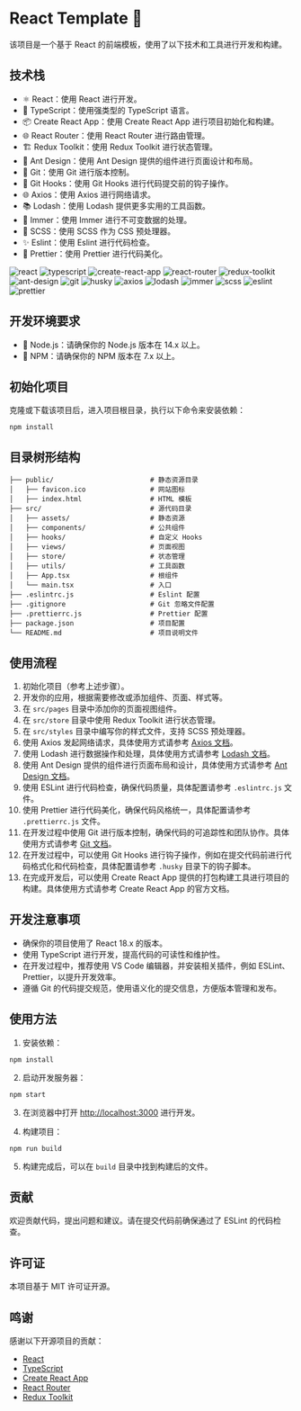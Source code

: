 # React Template 🚀

该项目是一个基于 React 的前端模板，使用了以下技术和工具进行开发和构建。

## 技术栈

- ⚛️ React：使用 React 进行开发。
- 📝 TypeScript：使用强类型的 TypeScript 语言。
- 📦 Create React App：使用 Create React App 进行项目初始化和构建。
- 🌐 React Router：使用 React Router 进行路由管理。
- 🏗️ Redux Toolkit：使用 Redux Toolkit 进行状态管理。
- 🎨 Ant Design：使用 Ant Design 提供的组件进行页面设计和布局。
- 📜 Git：使用 Git 进行版本控制。
- 🎣 Git Hooks：使用 Git Hooks 进行代码提交前的钩子操作。
- 🌐 Axios：使用 Axios 进行网络请求。
- 📚 Lodash：使用 Lodash 提供更多实用的工具函数。
- 🌳 Immer：使用 Immer 进行不可变数据的处理。
- 🎨 SCSS：使用 SCSS 作为 CSS 预处理器。
- ✨ Eslint：使用 Eslint 进行代码检查。
- 🐶 Prettier：使用 Prettier 进行代码美化。

![react](https://img.shields.io/badge/react-17.0.2-blue)
![typescript](https://img.shields.io/badge/typescript-4.4.4-blue)
![create-react-app](https://img.shields.io/badge/create--react--app-5.0.0-red)
![react-router](https://img.shields.io/badge/react--router-6.2.1-lightblue)
![redux-toolkit](https://img.shields.io/badge/redux--toolkit-1.6.2-green)
![ant-design](https://img.shields.io/badge/ant--design-4.16.13-orange)
![git](https://img.shields.io/badge/git-2.33.0-red)
![husky](https://img.shields.io/badge/husky-7.0.4-yellow)
![axios](https://img.shields.io/badge/axios-0.24.0-purple)
![lodash](https://img.shields.io/badge/lodash-4.17.21-lightgrey)
![immer](https://img.shields.io/badge/immer-9.0.6-blueviolet)
![scss](https://img.shields.io/badge/scss-1.37.5-pink)
![eslint](https://img.shields.io/badge/eslint-8.6.0-brightgreen)
![prettier](https://img.shields.io/badge/prettier-2.5.1-orange)

## 开发环境要求

- 📌 Node.js：请确保你的 Node.js 版本在 14.x 以上。
- 📌 NPM：请确保你的 NPM 版本在 7.x 以上。

## 初始化项目

克隆或下载该项目后，进入项目根目录，执行以下命令来安装依赖：

```shell
npm install
```

## 目录树形结构

```
├── public/                        # 静态资源目录
│   ├── favicon.ico                # 网站图标
│   ├── index.html                 # HTML 模板
├── src/                           # 源代码目录
│   ├── assets/                    # 静态资源
│   ├── components/                # 公共组件
│   ├── hooks/                     # 自定义 Hooks
│   ├── views/                     # 页面视图
│   ├── store/                     # 状态管理
│   ├── utils/                     # 工具函数
│   ├── App.tsx                    # 根组件
│   └── main.tsx                   # 入口
├── .eslintrc.js                   # Eslint 配置
├── .gitignore                     # Git 忽略文件配置
├── .prettierrc.js                 # Prettier 配置
├── package.json                   # 项目配置
└── README.md                      # 项目说明文件
```

## 使用流程

1. 初始化项目（参考上述步骤）。
2. 开发你的应用，根据需要修改或添加组件、页面、样式等。
3. 在 `src/pages` 目录中添加你的页面视图组件。
4. 在 `src/store` 目录中使用 Redux Toolkit 进行状态管理。
5. 在 `src/styles` 目录中编写你的样式文件，支持 SCSS 预处理器。
6. 使用 Axios 发起网络请求，具体使用方式请参考 [Axios 文档](https://axios-http.com/docs/intro)。
7. 使用 Lodash 进行数据操作和处理，具体使用方式请参考 [Lodash 文档](https://lodash.com/docs)。
8. 使用 Ant Design
   提供的组件进行页面布局和设计，具体使用方式请参考 [Ant Design 文档](https://ant.design/docs/react/introduce-cn)。
9. 使用 ESLint 进行代码检查，确保代码质量，具体配置请参考 `.eslintrc.js` 文件。
10. 使用 Prettier 进行代码美化，确保代码风格统一，具体配置请参考 `.prettierrc.js` 文件。
11. 在开发过程中使用 Git
    进行版本控制，确保代码的可追踪性和团队协作。具体使用方式请参考 [Git 文档](https://git-scm.com/doc)。
12. 在开发过程中，可以使用 Git Hooks 进行钩子操作，例如在提交代码前进行代码格式化和代码检查，具体配置请参考 `.husky`
    目录下的钩子脚本。
13. 在完成开发后，可以使用 Create React App 提供的打包构建工具进行项目的构建。具体使用方式请参考 Create React App 的官方文档。

## 开发注意事项

- 确保你的项目使用了 React 18.x 的版本。
- 使用 TypeScript 进行开发，提高代码的可读性和维护性。
- 在开发过程中，推荐使用 VS Code 编辑器，并安装相关插件，例如 ESLint、Prettier，以提升开发效率。
- 遵循 Git 的代码提交规范，使用语义化的提交信息，方便版本管理和发布。

## 使用方法

1. 安装依赖：

```shell
npm install
```

2. 启动开发服务器：

```shell
npm start
```

3. 在浏览器中打开 [http://localhost:3000](http://localhost:3000) 进行开发。

4. 构建项目：

```shell
npm run build
```

5. 构建完成后，可以在 `build` 目录中找到构建后的文件。

## 贡献

欢迎贡献代码，提出问题和建议。请在提交代码前确保通过了 ESLint 的代码检查。

## 许可证

本项目基于 MIT 许可证开源。

## 鸣谢

感谢以下开源项目的贡献：

- [React](https://reactjs.org/)
- [TypeScript](https://www.typescriptlang.org/)
- [Create React App](https://create-react-app.dev/)
- [React Router](https://reactrouter.com/)
- [Redux Toolkit](https://redux.js.org/usage/usage-with-typescript)